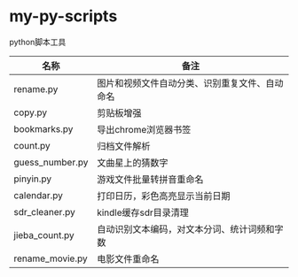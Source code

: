# my-py-scripts
python脚本工具

|名称|备注|
|-|-|
|rename.py|图片和视频文件自动分类、识别重复文件、自动命名|
|copy.py|剪贴板增强|
|bookmarks.py|导出chrome浏览器书签|
|count.py|归档文件解析|
|guess_number.py|文曲星上的猜数字|
|pinyin.py|游戏文件批量转拼音重命名|
|calendar.py|打印日历，彩色高亮显示当前日期|
|sdr_cleaner.py|kindle缓存sdr目录清理|
|jieba_count.py|自动识别文本编码，对文本分词、统计词频和字数|
|rename_movie.py|电影文件重命名|

